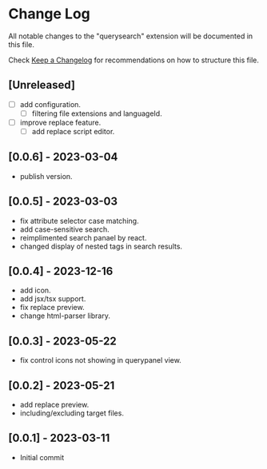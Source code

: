 # Change Log

All notable changes to the "querysearch" extension will be documented in this file.

Check [Keep a Changelog](http://keepachangelog.com/) for recommendations on how to structure this file.

## [Unreleased]

 - [ ] add configuration.
   - [ ] filtering file extensions and languageId.
 - [ ] improve replace feature.
   - [ ] add replace script editor.

## [0.0.6] - 2023-03-04
 - publish version.

## [0.0.5] - 2023-03-03
 
 - fix attribute selector case matching.
 - add case-sensitive search.
 - reimplimented search panael by react.
 - changed display of nested tags in search results.

## [0.0.4] - 2023-12-16

- add icon.
- add jsx/tsx support.
- fix replace preview.
- change html-parser library.

## [0.0.3] - 2023-05-22

- fix control icons not showing in querypanel view.

## [0.0.2] - 2023-05-21

- add replace preview.
- including/excluding target files.

## [0.0.1] - 2023-03-11

- Initial commit
